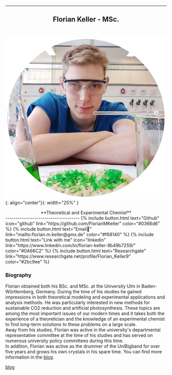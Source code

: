  ------------------------------
 ## <center>Florian Keller - MSc. </center> <br>
![image](assets/logos/Profile-pic.png){: align="center"}{: width="25%" } <br>

<center> **Theoretical and Experimental Chemist** </center>
------------------------------------
{% include button.html text="Github" icon="github" link="https://github.com/FlorianMKeller" color="#0366d6" %} {% include button.html text="Email📩" link="mailto:florian.m.keller@gmx.de" color="#f68140" %} {% include button.html text="Link with me" icon="linkedin" link="https://www.linkedin.com/in/florian-keller-9b49b7259/" color="#0A66C2" %} {% include button.html text="Researchgate" link="https://www.researchgate.net/profile/Florian_Keller9" color="#2bc9ee" %}  
  
### Biography 

Florian obtained both his BSc. and MSc. at the University Ulm in Baden-Württemberg, Germany. During the time of his studies he gained impressions in both theoretical modeling and experimental applications and analysis methods. He was particularly interested in new methods for sustainable CO2 reduction and artificial photosynthesis. These topics are among the most important issues of our modern times and it takes both the experience of a theoretician and the knowledge of an experimental chemist to find long-term solutions to these problems on a large scale. 
<br>
Away from his studies, Florian was active in the university's departmental representative committee at the time of his studies and has served on numerous university policy committees during this time. 
<br>
In addition, Florian was active as the drummer of the UniBigband for over five years and grows his own crystals in his spare time. You can find more information in the  [blog](https://florianmkeller.github.io/blog/ "link").
 
 <a href="https://florianmkeller.github.io/blog/">blog</a>
